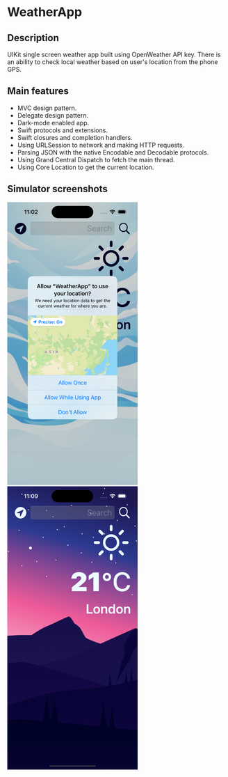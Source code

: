#  WeatherApp

## Description

UIKit single screen weather app built using OpenWeather API key. There is an ability to check local weather based on user's location from the phone GPS.

## Main features

* MVC design pattern.
* Delegate design pattern.
* Dark-mode enabled app.
* Swift protocols and extensions. 
* Swift closures and completion handlers.
* Using URLSession to network and making HTTP requests.
* Parsing JSON with the native Encodable and Decodable protocols. 
* Using Grand Central Dispatch to fetch the main thread.
* Using Core Location to get the current location. 

## Simulator screenshots

<img src="Documentation/Simulator1.png" width="300"/> <img src="Documentation/Simulator2.png" width="300"/>
